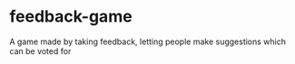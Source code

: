 # feedback-game
A game made by taking feedback, letting people make suggestions which can be voted for
